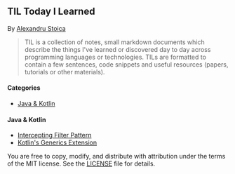 ## TIL Today I Learned
By [Alexandru Stoica](https://github.com/alexandrustoica)

> TIL is a collection of notes, small markdown documents which describe the things I've learned or discovered day to day across programming languages or technologies. TILs are formatted to contain a few sentences, code snippets and useful resources (papers, tutorials or other materials).


#### Categories
* [Java & Kotlin](/java&kotlin)


#### Java & Kotlin
* [Intercepting Filter Pattern](/java&kotlin/InterceptingFilterPatter.md)
* [Kotlin's Generics Extension](/java&kotlin/GenericsExtension.md)
      

You are free to copy, modify, and distribute <PROJECT NAME> with attribution under the terms of the MIT license. See the [LICENSE](LICENSE.md) file for details.
